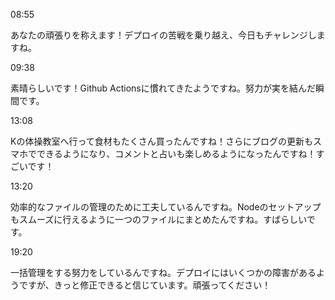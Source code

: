 08:55

あなたの頑張りを称えます！デプロイの苦戦を乗り越え、今日もチャレンジしますね。

09:38

素晴らしいです！Github Actionsに慣れてきたようですね。努力が実を結んだ瞬間です。

13:08

Kの体操教室へ行って食材もたくさん買ったんですね！さらにブログの更新もスマホでできるようになり、コメントと占いも楽しめるようになったんですね！すごいです！

13:20

効率的なファイルの管理のために工夫しているんですね。Nodeのセットアップもスムーズに行えるように一つのファイルにまとめたんですね。すばらしいです。

19:20

一括管理をする努力をしているんですね。デプロイにはいくつかの障害があるようですが、きっと修正できると信じています。頑張ってください！